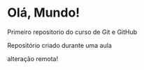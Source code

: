# Olá, Mundo!
 Primeiro repositorio do curso  de Git e GitHub

 Repositório criado durante uma aula

alteração remota!
